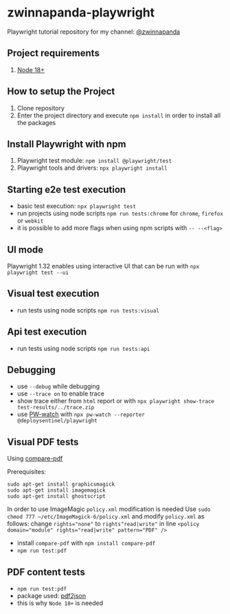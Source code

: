 # zwinnapanda-playwright

Playwright tutorial repository for my channel: [@zwinnapanda](https://www.youtube.com/@zwinnapanda)

## Project requirements

1. [Node 18+](https://nodejs.org/en/docs/)

## How to setup the Project

1. Clone repository
2. Enter the project directory and execute `npm install` in order to install all the packages

## Install Playwright with npm

1. Playwright test module: `npm install @playwright/test`
2. Playwright tools and drivers: `npx playwright install`

## Starting e2e test execution

- basic test execution: `npx playwright test`
- run projects using node scripts `npm run tests:chrome` for `chrome`, `firefox` or `webkit`
- it is possible to add more flags when using npm scripts with `-- --<flag>`

## UI mode

Playwright 1.32 enables using interactive UI that can be run with `npx playwright test --ui`

## Visual test execution

- run tests using node scripts `npm run tests:visual`

## Api test execution

- run tests using node scripts `npm run tests:api`

## Debugging

- use `--debug` while debugging
- use `--trace on` to enable trace
- show trace either from `html` report or with `npx playwright show-trace test-results/../trace.zip`
- use [PW-watch](https://www.npmjs.com/package/@deploysentinel/playwright-watch) with `npx pw-watch --reporter @deploysentinel/playwright`

## Visual PDF tests

Using [compare-pdf](https://www.npmjs.com/package/compare-pdf)

Prerequisites:

```
sudo apt-get install graphicsmagick
sudo apt-get install imagemagick
sudo apt-get install ghostscript
```

In order to use ImageMagic `policy.xml` modification is needed
Use `sudo chmod 777 ~/etc/ImageMagick-6/policy.xml` and modify `policy.xml` as follows:
change `rights="none"` to `rights"read|write"` in line `<policy domain="module" rights="read|write" pattern="PDF" />`

- install `compare-pdf` with `npm install compare-pdf`
- `npm run test:pdf`

## PDF content tests

- `npm run test:pdf`
- package used: [pdf2json](https://www.npmjs.com/package/pdf2json)
- this is why `Node 18+` is needed
